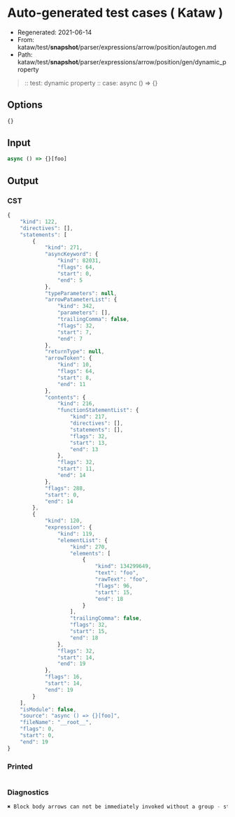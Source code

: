 # Auto-generated test cases ( Kataw )
- Regenerated: 2021-06-14
- From: kataw/test/__snapshot__/parser/expressions/arrow/position/autogen.md
- Path: kataw/test/__snapshot__/parser/expressions/arrow/position/gen/dynamic_property
> :: test: dynamic property
> :: case: async () => {}
## Options

`````js
{}
`````
## Input

`````js
async () => {}[foo]
`````
## Output

### CST

```javascript
{
    "kind": 122,
    "directives": [],
    "statements": [
        {
            "kind": 271,
            "asyncKeyword": {
                "kind": 82031,
                "flags": 64,
                "start": 0,
                "end": 5
            },
            "typeParameters": null,
            "arrowPatameterList": {
                "kind": 342,
                "parameters": [],
                "trailingComma": false,
                "flags": 32,
                "start": 7,
                "end": 7
            },
            "returnType": null,
            "arrowToken": {
                "kind": 10,
                "flags": 64,
                "start": 8,
                "end": 11
            },
            "contents": {
                "kind": 216,
                "functionStatementList": {
                    "kind": 217,
                    "directives": [],
                    "statements": [],
                    "flags": 32,
                    "start": 13,
                    "end": 13
                },
                "flags": 32,
                "start": 11,
                "end": 14
            },
            "flags": 288,
            "start": 0,
            "end": 14
        },
        {
            "kind": 120,
            "expression": {
                "kind": 119,
                "elementList": {
                    "kind": 270,
                    "elements": [
                        {
                            "kind": 134299649,
                            "text": "foo",
                            "rawText": "foo",
                            "flags": 96,
                            "start": 15,
                            "end": 18
                        }
                    ],
                    "trailingComma": false,
                    "flags": 32,
                    "start": 15,
                    "end": 18
                },
                "flags": 32,
                "start": 14,
                "end": 19
            },
            "flags": 16,
            "start": 14,
            "end": 19
        }
    ],
    "isModule": false,
    "source": "async () => {}[foo]",
    "fileName": "__root__",
    "flags": 0,
    "start": 0,
    "end": 19
}
```

### Printed

```javascript

```

### Diagnostics

```javascript
✖ Block body arrows can not be immediately invoked without a group - start: 14, end: 15

```

